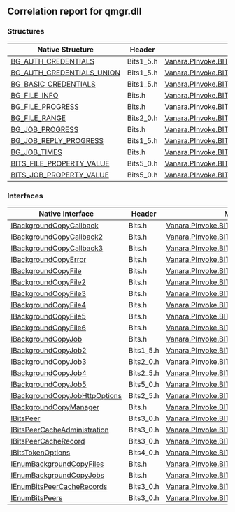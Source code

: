 ## Correlation report for qmgr.dll  
### Structures  
Native Structure | Header | Managed Structure  
--- | --- | ---  
[BG_AUTH_CREDENTIALS](http://msdn2.microsoft.com/en-us/library/aa362785) | Bits1_5.h | [Vanara.PInvoke.BITS.BG_AUTH_CREDENTIALS](https://github.com/dahall/Vanara/search?l=C%23&q=BG_AUTH_CREDENTIALS)  
[BG_AUTH_CREDENTIALS_UNION](http://msdn2.microsoft.com/en-us/library/aa362787) | Bits1_5.h | [Vanara.PInvoke.BITS.BG_AUTH_CREDENTIALS.BG_AUTH_CREDENTIALS_UNION](https://github.com/dahall/Vanara/search?l=C%23&q=BG_AUTH_CREDENTIALS_UNION)  
[BG_BASIC_CREDENTIALS](http://msdn2.microsoft.com/en-us/library/aa362793) | Bits1_5.h | [Vanara.PInvoke.BITS.BG_AUTH_CREDENTIALS.BG_AUTH_CREDENTIALS_UNION.BG_BASIC_CREDENTIALS](https://github.com/dahall/Vanara/search?l=C%23&q=BG_BASIC_CREDENTIALS)  
[BG_FILE_INFO](http://msdn2.microsoft.com/en-us/library/aa362800) | Bits.h | [Vanara.PInvoke.BITS.BG_FILE_INFO](https://github.com/dahall/Vanara/search?l=C%23&q=BG_FILE_INFO)  
[BG_FILE_PROGRESS](http://msdn2.microsoft.com/en-us/library/aa362801) | Bits.h | [Vanara.PInvoke.BITS.BG_FILE_PROGRESS](https://github.com/dahall/Vanara/search?l=C%23&q=BG_FILE_PROGRESS)  
[BG_FILE_RANGE](http://msdn2.microsoft.com/en-us/library/aa362802) | Bits2_0.h | [Vanara.PInvoke.BITS.BG_FILE_RANGE](https://github.com/dahall/Vanara/search?l=C%23&q=BG_FILE_RANGE)  
[BG_JOB_PROGRESS](http://msdn2.microsoft.com/en-us/library/aa362806) | Bits.h | [Vanara.PInvoke.BITS.BG_JOB_PROGRESS](https://github.com/dahall/Vanara/search?l=C%23&q=BG_JOB_PROGRESS)  
[BG_JOB_REPLY_PROGRESS](http://msdn2.microsoft.com/en-us/library/aa362808) | Bits1_5.h | [Vanara.PInvoke.BITS.BG_JOB_REPLY_PROGRESS](https://github.com/dahall/Vanara/search?l=C%23&q=BG_JOB_REPLY_PROGRESS)  
[BG_JOB_TIMES](http://msdn2.microsoft.com/en-us/library/aa362810) | Bits.h | [Vanara.PInvoke.BITS.BG_JOB_TIMES](https://github.com/dahall/Vanara/search?l=C%23&q=BG_JOB_TIMES)  
[BITS_FILE_PROPERTY_VALUE](http://msdn2.microsoft.com/en-us/library/mt147016) | Bits5_0.h | [Vanara.PInvoke.BITS.BITS_FILE_PROPERTY_VALUE](https://github.com/dahall/Vanara/search?l=C%23&q=BITS_FILE_PROPERTY_VALUE)  
[BITS_JOB_PROPERTY_VALUE](http://msdn2.microsoft.com/en-us/library/hh446784) | Bits5_0.h | [Vanara.PInvoke.BITS.BITS_JOB_PROPERTY_VALUE](https://github.com/dahall/Vanara/search?l=C%23&q=BITS_JOB_PROPERTY_VALUE)  
### Interfaces  
Native Interface | Header | Managed Interface  
--- | --- | ---  
[IBackgroundCopyCallback](http://msdn2.microsoft.com/en-us/library/aa362867) | Bits.h | [Vanara.PInvoke.BITS.IBackgroundCopyCallback](https://github.com/dahall/Vanara/search?l=C%23&q=IBackgroundCopyCallback)  
[IBackgroundCopyCallback2](http://msdn2.microsoft.com/en-us/library/aa362870) | Bits.h | [Vanara.PInvoke.BITS.IBackgroundCopyCallback2](https://github.com/dahall/Vanara/search?l=C%23&q=IBackgroundCopyCallback2)  
[IBackgroundCopyCallback3](http://msdn2.microsoft.com/en-us/library/mt492760) | Bits.h | [Vanara.PInvoke.BITS.IBackgroundCopyCallback3](https://github.com/dahall/Vanara/search?l=C%23&q=IBackgroundCopyCallback3)  
[IBackgroundCopyError](http://msdn2.microsoft.com/en-us/library/aa362875) | Bits.h | [Vanara.PInvoke.BITS.IBackgroundCopyError](https://github.com/dahall/Vanara/search?l=C%23&q=IBackgroundCopyError)  
[IBackgroundCopyFile](http://msdn2.microsoft.com/en-us/library/aa362881) | Bits.h | [Vanara.PInvoke.BITS.IBackgroundCopyFile](https://github.com/dahall/Vanara/search?l=C%23&q=IBackgroundCopyFile)  
[IBackgroundCopyFile2](http://msdn2.microsoft.com/en-us/library/aa362944) | Bits.h | [Vanara.PInvoke.BITS.IBackgroundCopyFile2](https://github.com/dahall/Vanara/search?l=C%23&q=IBackgroundCopyFile2)  
[IBackgroundCopyFile3](http://msdn2.microsoft.com/en-us/library/aa362952) | Bits.h | [Vanara.PInvoke.BITS.IBackgroundCopyFile3](https://github.com/dahall/Vanara/search?l=C%23&q=IBackgroundCopyFile3)  
[IBackgroundCopyFile4](http://msdn2.microsoft.com/en-us/library/dd904468) | Bits.h | [Vanara.PInvoke.BITS.IBackgroundCopyFile4](https://github.com/dahall/Vanara/search?l=C%23&q=IBackgroundCopyFile4)  
[IBackgroundCopyFile5](http://msdn2.microsoft.com/en-us/library/aa362952) | Bits.h | [Vanara.PInvoke.BITS.IBackgroundCopyFile5](https://github.com/dahall/Vanara/search?l=C%23&q=IBackgroundCopyFile5)  
[IBackgroundCopyFile6](http://msdn2.microsoft.com/en-us/library/mt492763) | Bits.h | [Vanara.PInvoke.BITS.IBackgroundCopyFile6](https://github.com/dahall/Vanara/search?l=C%23&q=IBackgroundCopyFile6)  
[IBackgroundCopyJob](http://msdn2.microsoft.com/en-us/library/aa362973) | Bits.h | [Vanara.PInvoke.BITS.IBackgroundCopyJob](https://github.com/dahall/Vanara/search?l=C%23&q=IBackgroundCopyJob)  
[IBackgroundCopyJob2](http://msdn2.microsoft.com/en-us/library/aa362981) | Bits1_5.h | [Vanara.PInvoke.BITS.IBackgroundCopyJob2](https://github.com/dahall/Vanara/search?l=C%23&q=IBackgroundCopyJob2)  
[IBackgroundCopyJob3](http://msdn2.microsoft.com/en-us/library/aa362990) | Bits2_0.h | [Vanara.PInvoke.BITS.IBackgroundCopyJob3](https://github.com/dahall/Vanara/search?l=C%23&q=IBackgroundCopyJob3)  
[IBackgroundCopyJob4](http://msdn2.microsoft.com/en-us/library/aa362995) | Bits2_5.h | [Vanara.PInvoke.BITS.IBackgroundCopyJob4](https://github.com/dahall/Vanara/search?l=C%23&q=IBackgroundCopyJob4)  
[IBackgroundCopyJob5](http://msdn2.microsoft.com/en-us/library/hh446781) | Bits5_0.h | [Vanara.PInvoke.BITS.IBackgroundCopyJob5](https://github.com/dahall/Vanara/search?l=C%23&q=IBackgroundCopyJob5)  
[IBackgroundCopyJobHttpOptions](http://msdn2.microsoft.com/en-us/library/aa964250) | Bits2_5.h | [Vanara.PInvoke.BITS.IBackgroundCopyJobHttpOptions](https://github.com/dahall/Vanara/search?l=C%23&q=IBackgroundCopyJobHttpOptions)  
[IBackgroundCopyManager](http://msdn2.microsoft.com/en-us/library/aa363050) | Bits.h | [Vanara.PInvoke.BITS.IBackgroundCopyManager](https://github.com/dahall/Vanara/search?l=C%23&q=IBackgroundCopyManager)  
[IBitsPeer](http://msdn2.microsoft.com/en-us/library/aa964270) | Bits3_0.h | [Vanara.PInvoke.BITS.IBitsPeer](https://github.com/dahall/Vanara/search?l=C%23&q=IBitsPeer)  
[IBitsPeerCacheAdministration](http://msdn2.microsoft.com/en-us/library/aa964272) | Bits3_0.h | [Vanara.PInvoke.BITS.IBitsPeerCacheAdministration](https://github.com/dahall/Vanara/search?l=C%23&q=IBitsPeerCacheAdministration)  
[IBitsPeerCacheRecord](http://msdn2.microsoft.com/en-us/library/aa964291) | Bits3_0.h | [Vanara.PInvoke.BITS.IBitsPeerCacheRecord](https://github.com/dahall/Vanara/search?l=C%23&q=IBitsPeerCacheRecord)  
[IBitsTokenOptions](http://msdn2.microsoft.com/en-us/library/dd904470) | Bits4_0.h | [Vanara.PInvoke.BITS.IBitsTokenOptions](https://github.com/dahall/Vanara/search?l=C%23&q=IBitsTokenOptions)  
[IEnumBackgroundCopyFiles](http://msdn2.microsoft.com/en-us/library/aa363097) | Bits.h | [Vanara.PInvoke.BITS.IEnumBackgroundCopyFiles](https://github.com/dahall/Vanara/search?l=C%23&q=IEnumBackgroundCopyFiles)  
[IEnumBackgroundCopyJobs](http://msdn2.microsoft.com/en-us/library/aa363109) | Bits.h | [Vanara.PInvoke.BITS.IEnumBackgroundCopyJobs](https://github.com/dahall/Vanara/search?l=C%23&q=IEnumBackgroundCopyJobs)  
[IEnumBitsPeerCacheRecords](http://msdn2.microsoft.com/en-us/library/aa964302) | Bits3_0.h | [Vanara.PInvoke.BITS.IEnumBitsPeerCacheRecords](https://github.com/dahall/Vanara/search?l=C%23&q=IEnumBitsPeerCacheRecords)  
[IEnumBitsPeers](http://msdn2.microsoft.com/en-us/library/aa964308) | Bits3_0.h | [Vanara.PInvoke.BITS.IEnumBitsPeers](https://github.com/dahall/Vanara/search?l=C%23&q=IEnumBitsPeers)  
